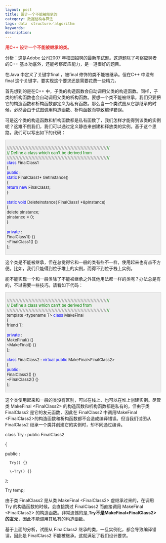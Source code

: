 ```yaml
---
layout: post
title: 设计一个不能被继承的
category: 数据结构与算法
tags: data　structure／algorithm
keywords: 
description: 
---
```


 **<span style="color:#e53333;">用C++ 设计一个不能被继承的类。</span>**

分析：这是Adobe 公司2007 年校园招聘的最新笔试题。这道题除了考察应聘者的C++ 基本功底外，还能考察反应能力，是一道很好的题目。

在Java 中定义了关键字final ，被final 修饰的类不能被继承。但在C++ 中没有final 这个关键字，要实现这个要求还是需要花费一些精力。

首先想到的是在C++ 中，子类的构造函数会自动调用父类的构造函数。同样，子类的析构函数也会自动调用父类的析构函数。要想一个类不能被继承，我们只要把它的构造函数和析构函数都定义为私有函数。那么当一个类试图从它那继承的时候，必然会由于试图调用构造函数、析构函数而导致编译错误。

可是这个类的构造函数和析构函数都是私有函数了，我们怎样才能得到该类的实例呢？这难不倒我们，我们可以通过定义静态来创建和释放类的实例。基于这个思路，我们可以写出如下的代码：

<div
style="border-bottom:#cccccc 1px solid;border-left:#cccccc 1px solid;padding-bottom:4px;background-color:#eeeeee;padding-left:4px;width:98%;padding-right:5px;font-size:13px;word-break:break-all;border-top:#cccccc 1px solid;border-right:#cccccc 1px solid;padding-top:4px;">

<span
style="color:#808080;">/////////////////////////////////////////////////////////////////////</span><span
style="color:#008000;">//</span><span style="color:#808080;">\
 </span><span style="color:#008000;">//</span><span
style="color:#008000;"> Define a class which can't be derived from</span><span
style="color:#008000;">\
 </span><span
style="color:#808080;">/////////////////////////////////////////////////////////////////////</span><span
style="color:#008000;">//</span><span style="color:#808080;">\
 </span><span style="color:#0000ff;">class</span> FinalClass1\
 {\
 <span style="color:#0000ff;">public</span> :\
       <span
style="color:#0000ff;">static</span> FinalClass1\* GetInstance()\
       {\
             <span style="color:#0000ff;">return</span> <span
style="color:#0000ff;">new</span> FinalClass1;\
       }\
  \
       <span style="color:#0000ff;">static</span> <span
style="color:#0000ff;">void</span> DeleteInstance( FinalClass1 \*&pInstance)\
       {\
             delete pInstance;\
             pInstance = 0;\
       }\
  \
 <span style="color:#0000ff;">private</span> :\
       FinalClass1() {}\
       \~FinalClass1() {}\
 };

</div>

这个类是不能被继承，但在总觉得它和一般的类有些不一样，使用起来也有点不方便。比如，我们只能得到位于堆上的实例，而得不到位于栈上实例。

能不能实现一个和一般类除了不能被继承之外其他用法都一样的类呢？办法总是有的，不过需要一些技巧。请看如下代码：

<div
style="border-bottom:#cccccc 1px solid;border-left:#cccccc 1px solid;padding-bottom:4px;background-color:#eeeeee;padding-left:4px;width:98%;padding-right:5px;font-size:13px;word-break:break-all;border-top:#cccccc 1px solid;border-right:#cccccc 1px solid;padding-top:4px;">

<span
style="color:#808080;">/////////////////////////////////////////////////////////////////////</span><span
style="color:#008000;">//</span><span style="color:#808080;">\
 </span><span style="color:#008000;">//</span><span
style="color:#008000;"> Define a class which can't be derived from</span><span
style="color:#008000;">\
 </span><span
style="color:#808080;">/////////////////////////////////////////////////////////////////////</span><span
style="color:#008000;">//</span><span style="color:#808080;">\
 </span>template \<typename T\> <span
style="color:#0000ff;">class</span> MakeFinal\
 {\
       friend T;\
  \
 <span style="color:#0000ff;">private</span> :\
       MakeFinal() {}\
       \~MakeFinal() {}\
 };\
  \
 <span style="color:#0000ff;">class</span> FinalClass2 : <span
style="color:#0000ff;">virtual</span> <span
style="color:#0000ff;">public</span> MakeFinal\<FinalClass2\>\
 {\
 <span style="color:#0000ff;">public</span> :\
       FinalClass2() {}\
       \~FinalClass2() {}\
 };

</div>

这个类使用起来和一般的类没有区别，可以在栈上、也可以在堆上创建实例。尽管类 MakeFinal \<FinalClass2\> 的构造函数和析构函数都是私有的，但由于类 FinalClass2 是它的友元函数，因此在 FinalClass2 中调用MakeFinal \<FinalClass2\>的构造函数和析构函数都不会造成编译错误。但当我们试图从 FinalClass2 继承一个类并创建它的实例时，却不同通过编译。

class Try : public FinalClass2

{

public :

      Try() {}

      \~Try() {}

};

 

Try temp;

由于类 FinalClass2 是从类 MakeFinal \<FinalClass2\> 虚继承过来的，在调用 Try 的构造函数的时候，会直接跳过 FinalClass2 而直接调用 MakeFinal \<FinalClass2\> 的构造函数。非常遗憾的是,**Try不是MakeFinal\<FinalClass2\> 的友元**，因此不能调用其私有的构造函数。

基于上面的分析，试图从 FinalClass2 继承的类，一旦实例化，都会导致编译错误，因此是 FinalClass2 不能被继承。这就满足了我们设计要求。









